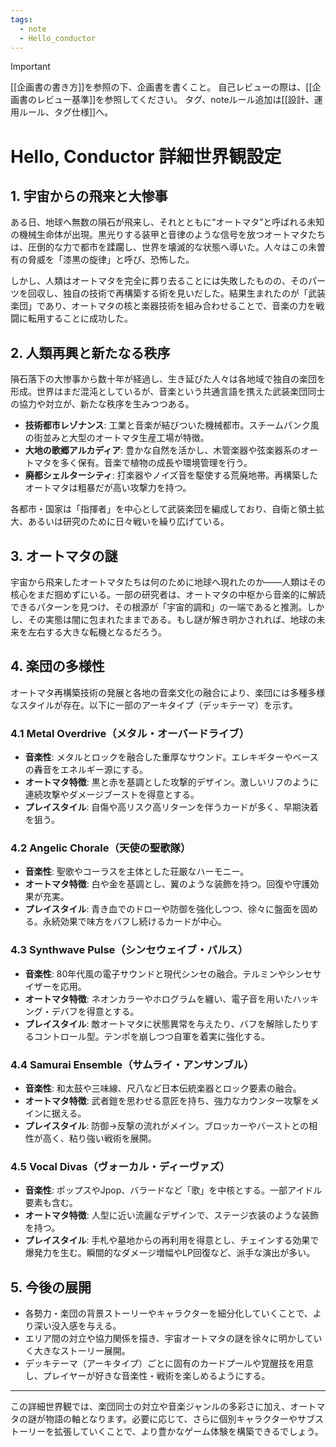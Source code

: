 ```yaml
---
tags:
  - note
  - Hello_conductor
---
```

> [!IMPORTANT]
> [[企画書の書き方]]を参照の下、企画書を書くこと。
> 自己レビューの際は、[[企画書のレビュー基準]]を参照してください。
> タグ、noteルール追加は[[設計、運用ルール、タグ仕様]]へ。

# Hello, Conductor 詳細世界観設定

## 1. 宇宙からの飛来と大惨事

ある日、地球へ無数の隕石が飛来し、それとともに“オートマタ”と呼ばれる未知の機械生命体が出現。黒光りする装甲と音律のような信号を放つオートマタたちは、圧倒的な力で都市を蹂躙し、世界を壊滅的な状態へ導いた。人々はこの未曽有の脅威を「漆黒の旋律」と呼び、恐怖した。

しかし、人類はオートマタを完全に葬り去ることには失敗したものの、そのパーツを回収し、独自の技術で再構築する術を見いだした。結果生まれたのが「武装楽団」であり、オートマタの核と楽器技術を組み合わせることで、音楽の力を戦闘に転用することに成功した。

## 2. 人類再興と新たなる秩序

隕石落下の大惨事から数十年が経過し、生き延びた人々は各地域で独自の楽団を形成。世界はまだ混沌としているが、音楽という共通言語を携えた武装楽団同士の協力や対立が、新たな秩序を生みつつある。

- **技術都市レゾナンス**: 工業と音楽が結びついた機械都市。スチームパンク風の街並みと大型のオートマタ生産工場が特徴。
- **大地の歌郷アルカディア**: 豊かな自然を活かし、木管楽器や弦楽器系のオートマタを多く保有。音楽で植物の成長や環境管理を行う。
- **廃都シェルターシティ**: 打楽器やノイズ音を駆使する荒廃地帯。再構築したオートマタは粗暴だが高い攻撃力を持つ。

各都市・国家は「指揮者」を中心として武装楽団を編成しており、自衛と領土拡大、あるいは研究のために日々戦いを繰り広げている。

## 3. オートマタの謎

宇宙から飛来したオートマタたちは何のために地球へ現れたのか――人類はその核心をまだ掴めずにいる。一部の研究者は、オートマタの中枢から音楽的に解読できるパターンを見つけ、その根源が「宇宙的調和」の一端であると推測。しかし、その実態は闇に包まれたままである。もし謎が解き明かされれば、地球の未来を左右する大きな転機となるだろう。

## 4. 楽団の多様性

オートマタ再構築技術の発展と各地の音楽文化の融合により、楽団には多種多様なスタイルが存在。以下に一部のアーキタイプ（デッキテーマ）を示す。

### 4.1 Metal Overdrive（メタル・オーバードライブ）

- **音楽性**: メタルとロックを融合した重厚なサウンド。エレキギターやベースの轟音をエネルギー源にする。
- **オートマタ特徴**: 黒と赤を基調とした攻撃的デザイン。激しいリフのように連続攻撃やダメージブーストを得意とする。
- **プレイスタイル**: 自傷や高リスク高リターンを伴うカードが多く、早期決着を狙う。

### 4.2 Angelic Chorale（天使の聖歌隊）

- **音楽性**: 聖歌やコーラスを主体とした荘厳なハーモニー。
- **オートマタ特徴**: 白や金を基調とし、翼のような装飾を持つ。回復や守護効果が充実。
- **プレイスタイル**: 青き血でのドローや防御を強化しつつ、徐々に盤面を固める。永続効果で味方をバフし続けるカードが中心。

### 4.3 Synthwave Pulse（シンセウェイブ・パルス）

- **音楽性**: 80年代風の電子サウンドと現代シンセの融合。テルミンやシンセサイザーを応用。
- **オートマタ特徴**: ネオンカラーやホログラムを纏い、電子音を用いたハッキング・デバフを得意とする。
- **プレイスタイル**: 敵オートマタに状態異常を与えたり、バフを解除したりするコントロール型。テンポを崩しつつ自軍を着実に強化する。
    
### 4.4 Samurai Ensemble（サムライ・アンサンブル）

- **音楽性**: 和太鼓や三味線、尺八など日本伝統楽器とロック要素の融合。
- **オートマタ特徴**: 武者鎧を思わせる意匠を持ち、強力なカウンター攻撃をメインに据える。
- **プレイスタイル**: 防御→反撃の流れがメイン。ブロッカーやバーストとの相性が高く、粘り強い戦術を展開。

### 4.5 Vocal Divas（ヴォーカル・ディーヴァズ）

- **音楽性**: ポップスやJpop、バラードなど「歌」を中核とする。一部アイドル要素も含む。
- **オートマタ特徴**: 人型に近い流麗なデザインで、ステージ衣装のような装飾を持つ。
- **プレイスタイル**: 手札や墓地からの再利用を得意とし、チェインする効果で爆発力を生む。瞬間的なダメージ増幅やLP回復など、派手な演出が多い。

## 5. 今後の展開

- 各勢力・楽団の背景ストーリーやキャラクターを細分化していくことで、より深い没入感を与える。
- エリア間の対立や協力関係を描き、宇宙オートマタの謎を徐々に明かしていく大きなストーリー展開。
- デッキテーマ（アーキタイプ）ごとに固有のカードプールや覚醒技を用意し、プレイヤーが好きな音楽性・戦術を楽しめるようにする。

---

この詳細世界観では、楽団同士の対立や音楽ジャンルの多彩さに加え、オートマタの謎が物語の軸となります。必要に応じて、さらに個別キャラクターやサブストーリーを拡張していくことで、より豊かなゲーム体験を構築できるでしょう。